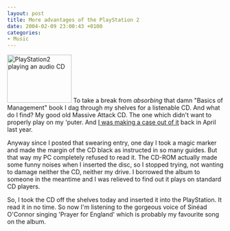 ```yaml
---
layout: post
title: More advantages of the PlayStation 2
date: 2004-02-09 23:00:43 +0100
categories:
- Music
---
```

<a href="https://content.rusiczki.net/blogpics/playstation2_playing_massive_attack.php" onclick="window.open('https://content.rusiczki.net/blogpics/playstation2_playing_massive_attack.php','popup','width=768,height=576,scrollbars=no,resizable=no,toolbar=no,directories=no,location=no,menubar=no,status=no,left=0,top=0'); return false"><img src="https://content.rusiczki.net/blogpics/playstation2_playing_massive_attack-thumb.jpg" width="150" height="112" border="0" class="postimage" alt="PlayStation2 playing an audio CD" /></a> To take a break from <i>absorbing</i> that damn "Basics of Management" book I dag through my shelves for a listenable CD. And what do I find? My good old Massive Attack CD. The one which didn't want to properly play on my 'puter. And <a href="http://www.rusiczki.net/2003/04/05/cd-copy-protection-and-shit/" title="Kitsched - CD Copy protection and shit...">I was making a case out of it</a> back in April last year.

Anyway since I posted that swearing entry, one day I took a magic marker and made the margin of the CD black as instructed in so many guides. But that way my PC completely refused to read it. The CD-ROM actually made some funny noises when I inserted the disc, so I stopped trying, not wanting to damage neither the CD, neither my drive. I borrowed the album to someone in the meantime and I was relieved to find out it plays on standard CD players.

So, I took the CD off the shelves today and inserted it into the PlayStation. It read it in no time. So now I'm listening to the gorgeous voice of Sin&eacute;ad O'Connor singing 'Prayer for England' which is probably my favourite song on the album.
